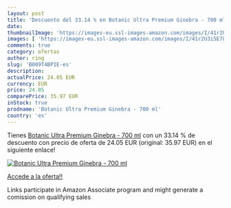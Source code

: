 ```yaml
---
layout: post
title: 'Descuento del 33.14 % en Botanic Ultra Premium Ginebra - 700 ml'
date: 
thumbnailImage: 'https://images-eu.ssl-images-amazon.com/images/I/41r2U3i5E7L._SL200_.jpg'
images: [ 'https://images-eu.ssl-images-amazon.com/images/I/41r2U3i5E7L._SL200_.jpg' ]
comments: true
category: ofertas
author: ring
slug: 'B009T4BPIE-es'
description:
actualPrice: 24.05 EUR
currency: EUR
price: 24.05
comparePrice: 35.97 EUR
inStock: true
prodname: 'Botanic Ultra Premium Ginebra - 700 ml'
country: 'es'
---
```


Tienes [Botanic Ultra Premium Ginebra - 700 ml](https://www.amazon.es/dp/B009T4BPIE/?tag=tolees-21) con un 33.14 % de descuento con precio de oferta de 24.05 EUR (original: 35.97 EUR) en el siguiente enlace!

[![Botanic Ultra Premium Ginebra - 700 ml](https://images-eu.ssl-images-amazon.com/images/I/41r2U3i5E7L._SL200_.jpg)](https://www.amazon.es/dp/B009T4BPIE/?tag=tolees-21)

[Accede a la oferta!!](https://www.amazon.es/dp/B009T4BPIE/?tag=tolees-21)

Links participate in Amazon Associate program and might generate a comission on qualifying sales



